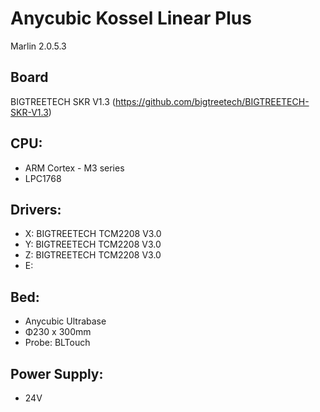 # Anycubic Kossel Linear Plus

Marlin 2.0.5.3

## Board
BIGTREETECH SKR V1.3 (https://github.com/bigtreetech/BIGTREETECH-SKR-V1.3)

## CPU:
 - ARM Cortex - M3 series
 - LPC1768

## Drivers:
 - X: BIGTREETECH TCM2208 V3.0
 - Y: BIGTREETECH TCM2208 V3.0
 - Z: BIGTREETECH TCM2208 V3.0
 - E:
 
 ## Bed:
 - Anycubic Ultrabase 
 - Φ230 x 300mm
 - Probe: BLTouch
 
## Power Supply:
- 24V
